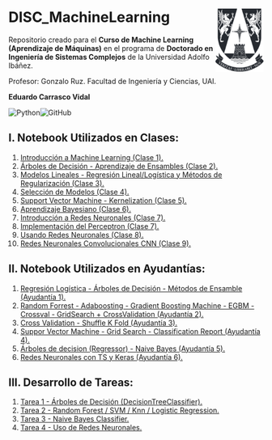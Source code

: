 # DISC_MachineLearning <img src="img/logo.png" align="right" width = "95px"/>
    
Repositorio creado para el **Curso de Machine Learning (Aprendizaje de Máquinas)** en el programa de **Doctorado en Ingeniería de Sistemas Complejos** de la Universidad Adolfo Ibáñez.

Profesor: Gonzalo Ruz. Facultad de Ingeniería y Ciencias, UAI.

**Eduardo Carrasco Vidal**
 
![Python](https://img.shields.io/badge/python-%2314354C.svg)![GitHub](https://img.shields.io/badge/github-%23121011.svg)

## I. Notebook Utilizados en Clases:
1. [Introducción a Machine Learning (Clase 1).](https://github.com/educarrascov/DISC_MachineLearning/blob/main/Script/0.%20Clases/1.0.%20Introduccion.ipynb)
2. [Árboles de Decisión - Aprendizaje de Ensambles (Clase 2).](https://github.com/educarrascov/DISC_MachineLearning/blob/main/Script/0.%20Clases/2.1.%20Aprendizaje_de_ensambles.ipynb)
3. [Modelos Lineales - Regresión Lineal/Logística y Métodos de Regularización (Clase 3).](https://github.com/educarrascov/DISC_MachineLearning/blob/main/Script/0.%20Clases/3.0.%20Modelos_Lineales.ipynb)
4. [Selección de Modelos (Clase 4).](https://github.com/educarrascov/DISC_MachineLearning/blob/main/Script/0.%20Clases/4.0.%20Seleccion_de_Modelos.ipynb)
5. [Support Vector Machine - Kernelization (Clase 5).](https://github.com/educarrascov/DISC_MachineLearning/blob/main/Script/0.%20Clases/6.0.%20SVM.ipynb)
6. [Aprendizaje Bayesiano (Clase 6).](https://github.com/educarrascov/DISC_MachineLearning/blob/main/Script/0.%20Clases/7.0.%20Aprendizaje_Bayesiano.ipynb)
7. [Introducción a Redes Neuronales (Clase 7).](https://github.com/educarrascov/DISC_MachineLearning/blob/main/Script/0.%20Clases/9.0.%20Intro_Redes_Neuronales.ipynb)
8. [Implementación del Perceptron (Clase 7).](https://github.com/educarrascov/DISC_MachineLearning/blob/main/Script/0.%20Clases/9.1.%20perceptron.ipynb)
9. [Usando Redes Neuronales (Clase 8).](https://github.com/educarrascov/DISC_MachineLearning/blob/main/Script/0.%20Clases/10.0.%20Usando_redes_neuronales.ipynb)
10. [Redes Neuronales Convolucionales CNN (Clase 9).](https://github.com/educarrascov/DISC_MachineLearning/blob/main/Script/0.%20Clases/11.0.%20Redes_neuronales_convolucionales.ipynb)

## II. Notebook Utilizados en Ayudantías:
1. [Regresión Logística - Árboles de Decisión - Métodos de Ensamble (Ayudantía 1).](https://github.com/educarrascov/DISC_MachineLearning/blob/main/Script/1.%20Ayudant%C3%ADa/1.%20Ayudant%C3%ADa1.ipynb)
2. [Random Forrest - Adaboosting - Gradient Boosting Machine - EGBM - Crossval - GridSearch + CrossValidation (Ayudantía 2).](https://github.com/educarrascov/DISC_MachineLearning/blob/main/Script/1.%20Ayudant%C3%ADa/2.%20Ayudantia_2.ipynb)
3. [Cross Validation - Shuffle K Fold (Ayudantía 3).](https://github.com/educarrascov/DISC_MachineLearning/blob/main/Script/1.%20Ayudant%C3%ADa/3.%20Ayudantia3.ipynb)
4. [Suppor Vector Machine - Grid Search - Classification Report (Ayudantía 4).](https://github.com/educarrascov/DISC_MachineLearning/blob/main/Script/1.%20Ayudant%C3%ADa/4.%20Ayudant%C3%ADa_4.ipynb)
5. [Árboles de decision (Regressor) - Naive Bayes (Ayudantía 5).](https://github.com/educarrascov/DISC_MachineLearning/blob/main/Script/1.%20Ayudant%C3%ADa/5.%2020220913_Ayudantia_5.ipynb)
6. [Redes Neuronales con TS y Keras (Ayudantía 6).](https://github.com/educarrascov/DISC_MachineLearning/blob/main/Script/1.%20Ayudant%C3%ADa/6.%20Ayudant%C3%ADa_NN.ipynb)

## III. Desarrollo de Tareas:
1. [Tarea 1 - Árboles de Decisión (DecisionTreeClassifier).](https://github.com/educarrascov/DISC_MachineLearning/blob/main/Tareas/tarea1/tarea1_Carrasco_Eduardo.ipynb)
2. [Tarea 2 - Random Forest / SVM / Knn / Logistic Regression.](https://github.com/educarrascov/DISC_MachineLearning/blob/main/Tareas/tarea2/tarea2_Carrasco_Eduardo.ipynb)
3. [Tarea 3 - Naive Bayes Classifier.](https://github.com/educarrascov/DISC_MachineLearning/blob/main/Tareas/tarea3/tarea3_Carrasco_Eduardo.ipynb)
4. [Tarea 4 - Uso de Redes Neuronales.](https://github.com/educarrascov/DISC_MachineLearning/blob/main/Tareas/tarea4/tarea4_Carrasco_Eduardo.ipynb)
